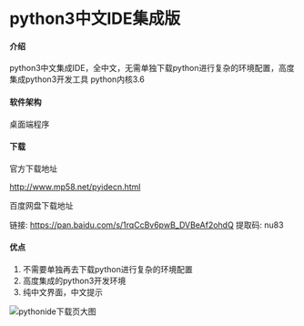 # python3中文IDE集成版

#### 介绍
python3中文集成IDE，全中文，无需单独下载python进行复杂的环境配置，高度集成python3开发工具
python内核3.6

#### 软件架构
桌面端程序


#### 下载
官方下载地址

http://www.mp58.net/pyidecn.html

百度网盘下载地址

链接: https://pan.baidu.com/s/1rqCcBv6pwB_DVBeAf2ohdQ 提取码: nu83 


#### 优点

1.  不需要单独再去下载python进行复杂的环境配置
2.  高度集成的python3开发环境
3.  纯中文界面，中文提示


![pythonide下载页大图](https://user-images.githubusercontent.com/47958404/150096568-b1f95965-3ea9-4b58-8159-ad6d1953543c.png)
